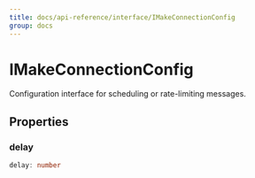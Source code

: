 ```yaml
---
title: docs/api-reference/interface/IMakeConnectionConfig
group: docs
---
```


# IMakeConnectionConfig

Configuration interface for scheduling or rate-limiting messages.

## Properties

### delay

```ts
delay: number
```
